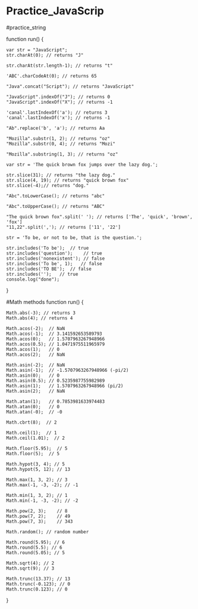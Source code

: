 # Practice_JavaScrip
#practice_string

function run() {

	var str = "JavaScript";
	str.charAt(0); // returns "J"

	str.charAt(str.length-1); // returns "t"

	'ABC'.charCodeAt(0); // returns 65

	"Java".concat("Script"); // returns "JavaScript"

	"JavaScript".indexOf("J"); // returns 0
	"JavaScript".indexOf("X"); // returns -1

	'canal'.lastIndexOf('a'); // returns 3
	'canal'.lastIndexOf('x'); // returns -1

	"Ab".replace('b', 'a'); // returns Aa

	"Mozilla".substr(1, 2); // returns "oz"
	"Mozilla".substr(0, 4); // returns "Mozi"

	"Mozilla".substring(1, 3); // returns "oz"

	var str = 'The quick brown fox jumps over the lazy dog.';

	str.slice(31); // returns "the lazy dog."
	str.slice(4, 19); // returns "quick brown fox"
	str.slice(-4);// returns "dog."

	"Abc".toLowerCase(); // returns "abc"

	"Abc".toUpperCase(); // returns "ABC"

	"The quick brown fox".split(' '); // returns ['The', 'quick', 'brown', 'fox']
	"11,22".split(','); // returns ['11', '22']

	str = 'To be, or not to be, that is the question.';

	str.includes('To be'); 	// true
	str.includes('question');    // true
	str.includes('nonexistent'); // false
	str.includes('To be', 1);	// false
	str.includes('TO BE');	// false
	str.includes('');	// true
	console.log("done");
}

#Math methods
function run() {

	Math.abs(-3); // returns 3
	Math.abs(4); // returns 4

	Math.acos(-2);  // NaN
	Math.acos(-1);  // 3.141592653589793
	Math.acos(0);   // 1.5707963267948966
	Math.acos(0.5); // 1.0471975511965979
	Math.acos(1);   // 0
	Math.acos(2);   // NaN

	Math.asin(-2);  // NaN
	Math.asin(-1);  // -1.5707963267948966 (-pi/2)
	Math.asin(0);   // 0
	Math.asin(0.5); // 0.5235987755982989
	Math.asin(1);   // 1.5707963267948966 (pi/2)
	Math.asin(2);   // NaN

	Math.atan(1);   // 0.7853981633974483
	Math.atan(0);   // 0
	Math.atan(-0);  // -0

	Math.cbrt(8);  // 2

	Math.ceil(1);  // 1
	Math.ceil(1.01);  // 2

	Math.floor(5.95);  // 5
	Math.floor(5);  // 5

	Math.hypot(3, 4); // 5
	Math.hypot(5, 12); // 13

	Math.max(1, 3, 2); // 3
	Math.max(-1, -3, -2); // -1

	Math.min(1, 3, 2); // 1
	Math.min(-1, -3, -2); // -2

	Math.pow(2, 3);    // 8
	Math.pow(7, 2);    // 49
	Math.pow(7, 3);    // 343

	Math.random(); // random number

	Math.round(5.95); // 6
	Math.round(5.5); // 6
	Math.round(5.05); // 5

	Math.sqrt(4); // 2
	Math.sqrt(9); // 3

	Math.trunc(13.37); // 13
	Math.trunc(-0.123); // 0
	Math.trunc(0.123); // 0
}
